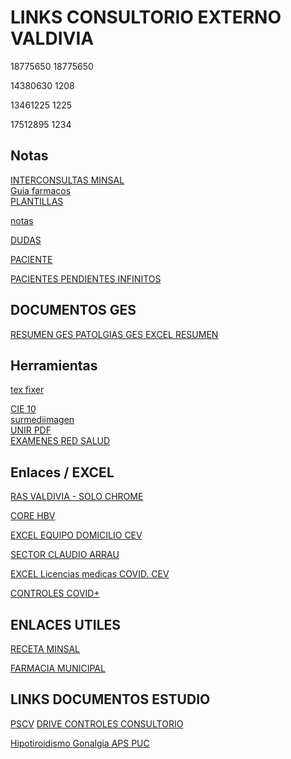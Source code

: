# LINKS CONSULTORIO EXTERNO VALDIVIA 
18775650
18775650

14380630
1208

13461225
1225

17512895
1234
## Notas 
[INTERCONSULTAS MINSAL](https://interconsulta.minsal.cl/home)  
[Guia farmacos ](https://yaldaba0th.github.io/GuiaTratamientos/)  
[PLANTILLAS](https://github.com/Skarlataris/links/blob/main/documentos/plantillas.md)

[notas](https://docs.google.com/document/d/11Iw4xhGJWB6ftGyBgigvJVe40xkSf-35C4Xa9XXxPds/edit?usp=sharing)

[DUDAS](https://docs.google.com/document/d/1bOwg_OQ6h6Trjj7f0nnNwZmc02n9BjqGJbgXgoAdjiE/edit?usp=sharing)

[PACIENTE](https://docs.google.com/document/d/1TwQJT3PZdaDRx581euOz8eNFVYOMr8WJuMfNLJ7NFwM/edit?usp=sharing)

[PACIENTES PENDIENTES INFINITOS](https://docs.google.com/spreadsheets/d/1lM9jLtLu75XmAHBDJcKDhqzJTNj3fxNhZC8ylYj6ZAc/edit?usp=sharing)

## DOCUMENTOS GES
[RESUMEN GES ](https://docs.google.com/document/d/1EsWyKjKAex7plnPJXDqk8OpTsomXg8qG--GX3z5RheY/edit?usp=sharing)
[PATOLGIAS GES EXCEL RESUMEN](https://docs.google.com/spreadsheets/d/1jVCj_UoWruKjXgJY0adBlFZcm1pI3s3J/edit?usp=sharing&ouid=101088942804835635634&rtpof=true&sd=true)

## Herramientas

[tex fixer](https://www.textfixer.com/tools/remove-line-breaks.php)

[CIE 10 ](https://cpockets.com/cie10)  
[surmediimagen ](https://api.surmedimagen.ziz.cl/widget/user/login)  
[UNIR PDF ](https://pdfjoiner.com/es/)  
[EXAMENES RED SALUD ](https://examenes.redsalud.cl/#/)  


## Enlaces / EXCEL 

[RAS VALDIVIA - SOLO CHROME](https://www.rasvaldivia.cl/rasvaldivia/index.php)

[CORE HBV](https://www.hbvaldivia.cl/core/ingreso?redirect=)

[EXCEL EQUIPO DOMICILIO CEV](https://docs.google.com/spreadsheets/d/1ANvvCo8nJ3TbZ4TCb6vuQNF8ADmo04cAdzDgOBoqZyE/edit#gid=1951390892)

[SECTOR CLAUDIO ARRAU](https://docs.google.com/spreadsheets/d/1oB3SgFD9pH4nKvUNgZ-epRKod6mSdAYGH4V0ZhYcE2E/edit#gid=886783487)

[EXCEL Licencias medicas COVID. CEV](https://docs.google.com/spreadsheets/d/1ehM8jI2CKxMpQVhDQoNSp3Z00iBcW0yQ/edit#gid=1675640099)

[CONTROLES COVID+](https://docs.google.com/spreadsheets/d/19L_MKD48GDI1dxeg0iQs02UjUBhTZfZg6jx69CZ2dBY/edit#gid=111299985)

## ENLACES UTILES
[RECETA MINSAL](https://prescripcion-receta.minsal.cl/auth/login)

[FARMACIA MUNICIPAL](https://farmaciacomunalonline.cl/Home/Index?farmacia=Valdivia)

## LINKS DOCUMENTOS ESTUDIO

[PSCV](http://desammariquina.cl/wp-content/uploads/protocolos/PROTOCOLO%20PSCV.pdf)
[DRIVE CONTROLES CONSULTORIO ](https://drive.google.com/drive/folders/1Wd0cuoZPJIWj7j-0Hr24r7MKXWmSusE5    )

[ Hipotiroidismo  ](  https://www.clinicalascondes.cl/Dev_CLC/media/Imagenes/PDF%20revista%20m%C3%A9dica/2013/5%20septiembre/3_Liberman.pdf )
[Gonalgia APS PUC](http://medicinafamiliar.uc.cl/html/articulos/483.html)

